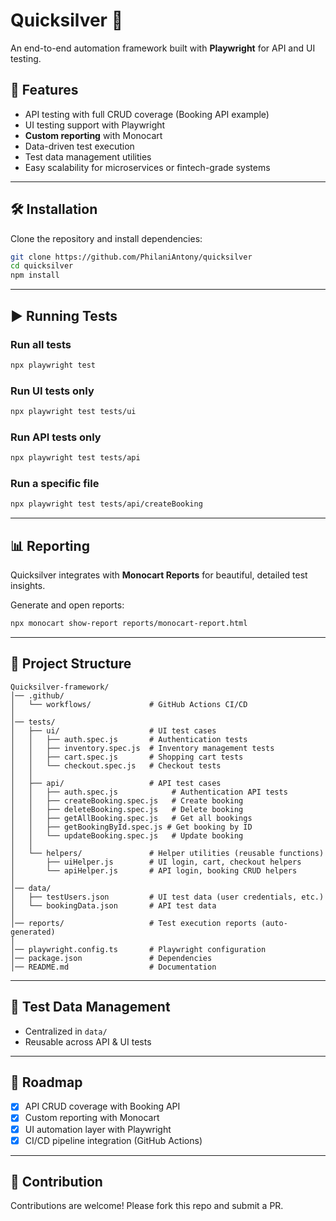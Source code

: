 # Quicksilver 🏹

An end-to-end automation framework built with **Playwright** for API and UI testing.

## 📌 Features

- API testing with full CRUD coverage (Booking API example)
- UI testing support with Playwright
- **Custom reporting** with Monocart
- Data-driven test execution
- Test data management utilities
- Easy scalability for microservices or fintech-grade systems

---

## 🛠️ Installation

Clone the repository and install dependencies:

```bash
git clone https://github.com/PhilaniAntony/quicksilver
cd quicksilver
npm install
```

---

## ▶️ Running Tests

### Run all tests

```bash
npx playwright test
```

### Run UI tests only

```bash
npx playwright test tests/ui
```

### Run API tests only

```bash
npx playwright test tests/api
```

### Run a specific file

```bash
npx playwright test tests/api/createBooking
```

---

## 📊 Reporting

Quicksilver integrates with **Monocart Reports** for beautiful, detailed test insights.

Generate and open reports:

```bash
npx monocart show-report reports/monocart-report.html
```

---

## 🧩 Project Structure

```
Quicksilver-framework/
│── .github/
│   └── workflows/             # GitHub Actions CI/CD
│
│── tests/
│   ├── ui/                    # UI test cases
│   │   ├── auth.spec.js       # Authentication tests
│   │   ├── inventory.spec.js  # Inventory management tests
│   │   ├── cart.spec.js       # Shopping cart tests
│   │   └── checkout.spec.js   # Checkout tests
│   │
│   ├── api/                   # API test cases
│   │   ├── auth.spec.js            # Authentication API tests
│   │   ├── createBooking.spec.js   # Create booking
│   │   ├── deleteBooking.spec.js   # Delete booking
│   │   ├── getAllBooking.spec.js   # Get all bookings
│   │   ├── getBookingById.spec.js # Get booking by ID
│   │   └── updateBooking.spec.js   # Update booking
│   │
│   └── helpers/               # Helper utilities (reusable functions)
│       ├── uiHelper.js        # UI login, cart, checkout helpers
│       └── apiHelper.js       # API login, booking CRUD helpers
│
│── data/
│   ├── testUsers.json         # UI test data (user credentials, etc.)
│   └── bookingData.json       # API test data
│
│── reports/                   # Test execution reports (auto-generated)
│
│── playwright.config.ts       # Playwright configuration
│── package.json               # Dependencies
│── README.md                  # Documentation

```

---

## 🧪 Test Data Management

- Centralized in `data/`
- Reusable across API & UI tests

---

## 🚀 Roadmap

- [x] API CRUD coverage with Booking API
- [x] Custom reporting with Monocart
- [x] UI automation layer with Playwright
- [x] CI/CD pipeline integration (GitHub Actions)

---

## 🤝 Contribution

Contributions are welcome! Please fork this repo and submit a PR.
